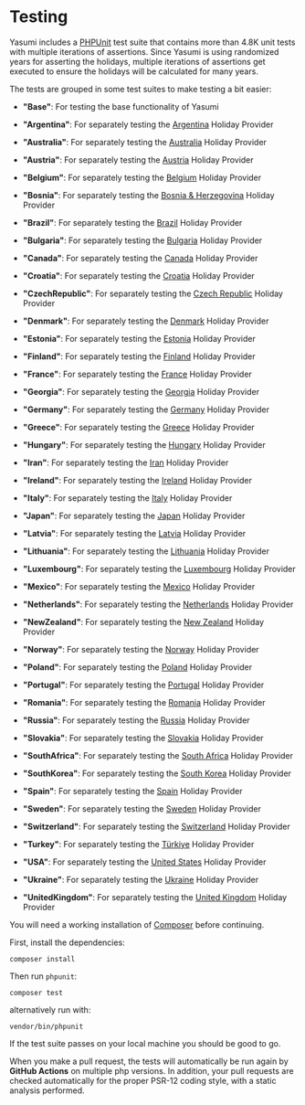 # Testing

Yasumi includes a [PHPUnit](https://phpunit.de/) test suite that contains more than 4.8K unit tests with multiple
iterations of assertions. Since Yasumi is using randomized years for asserting the holidays,
multiple iterations of assertions get executed to ensure the holidays will be calculated for many years.

The tests are grouped in some test suites to make testing a bit easier:

- **"Base"**: For testing the base functionality of Yasumi

- **"Argentina"**: For separately testing the [Argentina](../providers/ar.md) Holiday Provider

- **"Australia"**: For separately testing the [Australia](../providers/au.md) Holiday Provider

- **"Austria"**: For separately testing the [Austria](../providers/at.md) Holiday Provider

- **"Belgium"**: For separately testing the [Belgium](../providers/be.md) Holiday Provider

- **"Bosnia"**: For separately testing the [Bosnia &amp; Herzegovina](../providers/ba.md) Holiday Provider

- **"Brazil"**: For separately testing the [Brazil](../providers/br.md) Holiday Provider

- **"Bulgaria"**: For separately testing the [Bulgaria](../providers/bg.md) Holiday Provider

- **"Canada"**: For separately testing the [Canada](../providers/ca.md) Holiday Provider

- **"Croatia"**: For separately testing the [Croatia](../providers/hr.md) Holiday Provider

- **"CzechRepublic"**: For separately testing the [Czech Republic](../providers/cz.md) Holiday Provider

- **"Denmark"**: For separately testing the [Denmark](../providers/dk.md) Holiday Provider

- **"Estonia"**: For separately testing the [Estonia](../providers/ee.md) Holiday Provider

- **"Finland"**: For separately testing the [Finland](../providers/fi.md) Holiday Provider

- **"France"**: For separately testing the [France](../providers/fr.md) Holiday Provider

- **"Georgia"**: For separately testing the [Georgia](../providers/ge.md) Holiday Provider

- **"Germany"**: For separately testing the [Germany](../providers/de.md) Holiday Provider

- **"Greece"**: For separately testing the [Greece](../providers/gr.md) Holiday Provider

- **"Hungary"**: For separately testing the [Hungary](../providers/hu.md) Holiday Provider

- **"Iran"**: For separately testing the [Iran](../providers/ir.md) Holiday Provider

- **"Ireland"**: For separately testing the [Ireland](../providers/ie.md) Holiday Provider

- **"Italy"**: For separately testing the [Italy](../providers/it.md) Holiday Provider

- **"Japan"**: For separately testing the [Japan](../providers/jp.md) Holiday Provider

- **"Latvia"**: For separately testing the [Latvia](../providers/lv.md) Holiday Provider

- **"Lithuania"**: For separately testing the [Lithuania](../providers/lt.md) Holiday Provider

- **"Luxembourg"**: For separately testing the [Luxembourg](../providers/lu.md) Holiday Provider

- **"Mexico"**: For separately testing the [Mexico](../providers/mx.md) Holiday Provider

- **"Netherlands"**: For separately testing the [Netherlands](../providers/nl.md) Holiday Provider

- **"NewZealand"**: For separately testing the [New Zealand](../providers/nz.md) Holiday Provider

- **"Norway"**: For separately testing the [Norway](../providers/no.md) Holiday Provider

- **"Poland"**: For separately testing the [Poland](../providers/pl.md) Holiday Provider

- **"Portugal"**: For separately testing the [Portugal](../providers/pt.md) Holiday Provider

- **"Romania"**: For separately testing the [Romania](../providers/ro.md) Holiday Provider

- **"Russia"**: For separately testing the [Russia](../providers/ru.md) Holiday Provider

- **"Slovakia"**: For separately testing the [Slovakia](../providers/sk.md) Holiday Provider

- **"SouthAfrica"**: For separately testing the [South Africa](../providers/za.md) Holiday Provider

- **"SouthKorea"**: For separately testing the [South Korea](../providers/kr.md) Holiday Provider

- **"Spain"**: For separately testing the [Spain](../providers/es.md) Holiday Provider

- **"Sweden"**: For separately testing the [Sweden](../providers/se.md) Holiday Provider

- **"Switzerland"**: For separately testing the [Switzerland](../providers/ch.md) Holiday Provider

- **"Turkey"**: For separately testing the [Türkiye](../providers/tr.md) Holiday Provider

- **"USA"**: For separately testing the [United States](../providers/us.md) Holiday Provider

- **"Ukraine"**: For separately testing the [Ukraine](../providers/ua.md) Holiday Provider

- **"UnitedKingdom"**: For separately testing the [United Kingdom](../providers/gb.md) Holiday Provider

You will need a working installation of [Composer](https://getcomposer.org/ "Composer") before continuing.

First, install the dependencies:

``` shell
composer install
```

Then run `phpunit`:

``` shell
composer test
```

alternatively run with:

``` shell
vendor/bin/phpunit
```

If the test suite passes on your local machine you should be good to go.

When you make a pull request, the tests will automatically be run again by **GitHub Actions** on multiple php versions. In
addition, your pull requests are checked automatically for the proper PSR-12 coding style, with a static analysis
performed.
